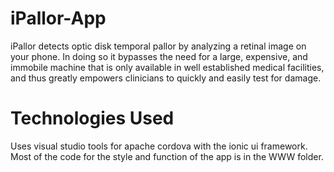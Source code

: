 # iPallor-App

iPallor detects optic disk temporal pallor by analyzing a retinal image on your phone. In doing so it bypasses the need for a large, expensive, and immobile machine that is only available in well established medical facilities, and thus greatly empowers clinicians to quickly and easily test for damage.

# Technologies Used

Uses visual studio tools for apache cordova with the ionic ui framework. Most of the code for the style and function of the app is in the WWW folder.
